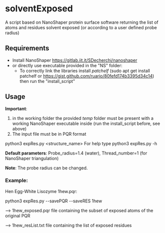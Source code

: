 # solventExposed
A script based on NanoShaper protein surface software returning the list of atoms and residues solvent exposed (or according to a user defined probe radius)

## Requirements
- Install NanoShaper https://gitlab.iit.it/SDecherchi/nanoshaper
- or directly use executable provided in the "NS" folder:
  - To correctly link the libraries install *patchelf* (sudo apt get install patchelf or https://gist.github.com/ruario/80fefd174b3395d34c14)
  then run the "install_script"

## Usage
**Important**:
1. in the working folder the provided *temp* folder must be present with a working NanoShaper executable inside (run the install_script before, see above)
2. The input file must be in PQR format


python3 expRes.py <options> <structure_name>
For help type python3 expRes.py -h


**Default parameters**: Probe_radius=1.4 (water), Thread_number=1 (for NanoShaper triangulation)

**Note**: The probe radius can be changed.

### Example:
Hen Egg-White Lisozyme 1hew.pqr:

python3 expRes.py --savePQR --saveRES 1hew

--> 1hew_exposed.pqr file containing the subset of exposed atoms of the original PQR

--> 1hew_resList.txt file containing the list of exposed residues
